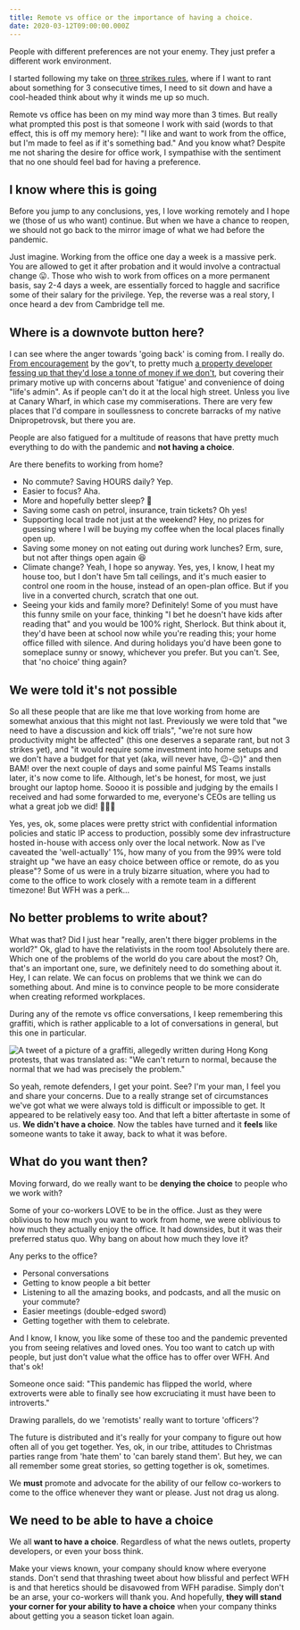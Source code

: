 ```yaml
---
title: Remote vs office or the importance of having a choice.
date: 2020-03-12T09:00:00.000Z
---
```


People with different preferences are not your enemy. They just prefer a different work environment.

<!-- more -->

I started following my take on [three strikes rules](https://www.swyx.io/three-strikes/), where if I want to rant about something for 3 consecutive times, I need to sit down and have a cool-headed think about why it winds me up so much.

Remote vs office has been on my mind way more than 3 times. But really what prompted this post is that someone I work with said (words to that effect, this is off my memory here): "I like and want to work from the office, but I'm made to feel as if it's something bad." And you know what? Despite me not sharing the desire for office work, I sympathise with the sentiment that no one should feel bad for having a preference.

## I know where this is going

Before you jump to any conclusions, yes, I love working remotely and I hope we (those of us who want) continue. But when we have a chance to reopen, we should not go back to the mirror image of what we had before the pandemic.

Just imagine. Working from the office one day a week is a massive perk. You are allowed to get it after probation and it would involve a contractual change 😛. Those who wish to work from offices on a more permanent basis, say 2-4 days a week, are essentially forced to haggle and sacrifice some of their salary for the privilege. Yep, the reverse was a real story, I once heard a dev from Cambridge tell me.

## Where is a downvote button here?

I can see where the anger towards 'going back' is coming from. I really do. [From encouragement](https://www.bbc.co.uk/news/uk-53942542) by the gov't, to pretty much [a property developer fessing up that they'd lose a tonne of money if we don't](https://www.bbc.co.uk/news/uk-53942542), but covering their primary motive up with concerns about 'fatigue' and convenience of doing "life's admin". As if people can't do it at the local high street. Unless you live at Canary Wharf, in which case my commiserations. There are very few places that I'd compare in soullessness to concrete barracks of my native Dnipropetrovsk, but there you are.

People are also fatigued for a multitude of reasons that have pretty much everything to do with the pandemic and **not having a choice**.

Are there benefits to working from home?

-   No commute? Saving HOURS daily? Yep.
-   Easier to focus? Aha.
-   More and hopefully better sleep? 💯
-   Saving some cash on petrol, insurance, train tickets? Oh yes!
-   Supporting local trade not just at the weekend? Hey, no prizes for guessing where I will be buying my coffee when the local places finally open up.
-   Saving some money on not eating out during work lunches? Erm, sure, but not after things open again 😆
-   Climate change? Yeah, I hope so anyway. Yes, yes, I know, I heat my house too, but I don't have 5m tall ceilings, and it's much easier to control one room in the house, instead of an open-plan office. But if you live in a converted church, scratch that one out.
-   Seeing your kids and family more? Definitely! Some of you must have this funny smile on your face, thinking "I bet he doesn't have kids after reading that" and you would be 100% right, Sherlock. But think about it, they'd have been at school now while you're reading this; your home office filled with silence. And during holidays you'd have been gone to someplace sunny or snowy, whichever you prefer. But you can't. See, that 'no choice' thing again?

## We were told it's not possible

So all these people that are like me that love working from home are somewhat anxious that this might not last. Previously we were told that "we need to have a discussion and kick off trials", "we're not sure how productivity might be affected" (this one deserves a separate rant, but not 3 strikes yet), and "it would require some investment into home setups and we don't have a budget for that yet (aka, will never have, 😉-😉)" and then BAM! over the next couple of days and some painful MS Teams installs later, it's now come to life. Although, let's be honest, for most, we just brought our laptop home. Soooo it is possible and judging by the emails I received and had some forwarded to me, everyone's CEOs are telling us what a great job we did! 🥳🎉🎊

Yes, yes, ok, some places were pretty strict with confidential information policies and static IP access to production, possibly some dev infrastructure hosted in-house with access only over the local network. Now as I've caveated the 'well-actually' 1%, how many of you from the 99% were told straight up "we have an easy choice between office or remote, do as you please"? Some of us were in a truly bizarre situation, where you had to come to the office to work closely with a remote team in a different timezone! But WFH was a perk...

## No better problems to write about?

What was that? Did I just hear "really, aren't there bigger problems in the world?" Ok, glad to have the relativists in the room too! Absolutely there are. Which one of the problems of the world do you care about the most? Oh, that's an important one, sure, we definitely need to do something about it. Hey, I can relate. We can focus on problems that we think we can do something about. And mine is to convince people to be more considerate when creating reformed workplaces.

During any of the remote vs office conversations, I keep remembering this graffiti, which is rather applicable to a lot of conversations in general, but this one in particular.

![A tweet of a picture of a graffiti, allegedly written during Hong Kong protests, that was translated as: "We can't return to normal, because the normal that we had was precisely the problem."](https://firebasestorage.googleapis.com/v0/b/firescript-577a2.appspot.com/o/imgs%2Fapp%2Falanmynah%2F57_6dFqAl2.png?alt=media&token=86c833e0-fd5d-4469-884b-56f5acedcdb9)

So yeah, remote defenders, I get your point. See? I'm your man, I feel you and share your concerns. Due to a really strange set of circumstances we've got what we were always told is difficult or impossible to get. It appeared to be relatively easy too. And that left a bitter aftertaste in some of us. **We didn't have a choice**. Now the tables have turned and it **feels** like someone wants to take it away, back to what it was before.

## What do you want then?

Moving forward, do we really want to be **denying the choice** to people who we work with?

Some of your co-workers LOVE to be in the office. Just as they were oblivious to how much you want to work from home, we were oblivious to how much they actually enjoy the office. It had downsides, but it was their preferred status quo. Why bang on about how much they love it?

Any perks to the office?

-   Personal conversations
-   Getting to know people a bit better
-   Listening to all the amazing books, and podcasts, and all the music on your commute?
-   Easier meetings (double-edged sword)
-   Getting together with them to celebrate.

And I know, I know, you like some of these too and the pandemic prevented you from seeing relatives and loved ones. You too want to catch up with people, but just don't value what the office has to offer over WFH. And that's ok!

Someone once said: "This pandemic has flipped the world, where extroverts were able to finally see how excruciating it must have been to introverts."

Drawing parallels, do we 'remotists' really want to torture 'officers'?

The future is distributed and it's really for your company to figure out how often all of you get together. Yes, ok, in our tribe, attitudes to Christmas parties range from 'hate them' to 'can barely stand them'. But hey, we can all remember some great stories, so getting together is ok, sometimes.

We **must** promote and advocate for the ability of our fellow co-workers to come to the office whenever they want or please. Just not drag us along.

## We need to be able to have a choice

We all **want to have a choice**. Regardless of what the news outlets, property developers, or even your boss think.

Make your views known, your company should know where everyone stands. Don't send that thrashing tweet about how blissful and perfect WFH is and that heretics should be disavowed from WFH paradise. Simply don't be an arse, your co-workers will thank you. And hopefully, **they will stand your corner for your ability to have a choice** when your company thinks about getting you a season ticket loan again.
